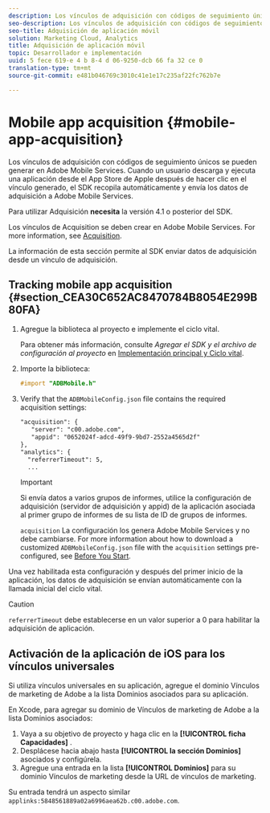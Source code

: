 ```yaml
---
description: Los vínculos de adquisición con códigos de seguimiento únicos se pueden generar en Adobe Mobile Services. Cuando un usuario descarga y ejecuta una aplicación desde el App Store de Apple después de hacer clic en el vínculo generado, el SDK recopila automáticamente y envía los datos de adquisición a Adobe Mobile Services.
seo-description: Los vínculos de adquisición con códigos de seguimiento únicos se pueden generar en Adobe Mobile Services. Cuando un usuario descarga y ejecuta una aplicación desde el App Store de Apple después de hacer clic en el vínculo generado, el SDK recopila automáticamente y envía los datos de adquisición a Adobe Mobile Services.
seo-title: Adquisición de aplicación móvil
solution: Marketing Cloud, Analytics
title: Adquisición de aplicación móvil
topic: Desarrollador e implementación
uuid: 5 fece 619-e 4 b 8-4 d 06-9250-dcb 66 fa 32 ce 0
translation-type: tm+mt
source-git-commit: e481b046769c3010c41e1e17c235af22fc762b7e

---
```



# Mobile app acquisition {#mobile-app-acquisition}

Los vínculos de adquisición con códigos de seguimiento únicos se pueden generar en Adobe Mobile Services. Cuando un usuario descarga y ejecuta una aplicación desde el App Store de Apple después de hacer clic en el vínculo generado, el SDK recopila automáticamente y envía los datos de adquisición a Adobe Mobile Services.

Para utilizar Adquisición **necesita** la versión 4.1 o posterior del SDK.

Los vínculos de Acquisition se deben crear en Adobe Mobile Services. For more information, see [Acquisition](/help/using/acquisition-main/acquisition-main.md).

La información de esta sección permite al SDK enviar datos de adquisición desde un vínculo de adquisición.

## Tracking mobile app acquisition {#section_CEA30C652AC8470784B8054E299B80FA}

1. Agregue la biblioteca al proyecto e implemente el ciclo vital.

   Para obtener más información, consulte *Agregar el SDK y el archivo de configuración al proyecto* en [Implementación principal y Ciclo vital](/help/ios/getting-started/dev-qs.md).
1. Importe la biblioteca:

   ```objective-c
   #import "ADBMobile.h"
   ```

1. Verify that the `ADBMobileConfig.json` file contains the required acquisition settings:

   ```xml
   "acquisition": { 
      "server": "c00.adobe.com", 
      "appid": "0652024f-adcd-49f9-9bd7-2552a4565d2f" 
   }, 
   "analytics": { 
     "referrerTimeout": 5, 
     ...
   ```

   >[!IMPORTANT]
   >
   >Si envía datos a varios grupos de informes, utilice la configuración de adquisición (servidor de adquisición y appid) de la aplicación asociada al primer grupo de informes de su lista de ID de grupos de informes.

   `acquisition` La configuración los genera Adobe Mobile Services y no debe cambiarse. For more information about how to download a customized `ADBMobileConfig.json` file with the `acquisition` settings pre-configured, see [Before You Start](/help/ios/getting-started/requirements.md).

Una vez habilitada esta configuración y después del primer inicio de la aplicación, los datos de adquisición se envían automáticamente con la llamada inicial del ciclo vital.

>[!CAUTION]
>
>`referrerTimeout` debe establecerse en un valor superior a 0 para habilitar la adquisición de aplicación.

## Activación de la aplicación de iOS para los vínculos universales

Si utiliza vínculos universales en su aplicación, agregue el dominio Vínculos de marketing de Adobe a la lista Dominios asociados para su aplicación.

En Xcode, para agregar su dominio de Vínculos de marketing de Adobe a la lista Dominios asociados:

1. Vaya a su objetivo de proyecto y haga clic en la **[!UICONTROL ficha Capacidades]** .
2. Desplácese hacia abajo hasta **[!UICONTROL la sección Dominios]** asociados y configúrela.
3. Agregue una entrada en la lista **[!UICONTROL Dominios]** para su dominio Vínculos de marketing desde la URL de vínculos de marketing.

Su entrada tendrá un aspecto similar `applinks:5848561889a02a6996aea62b.c00.adobe.com`.